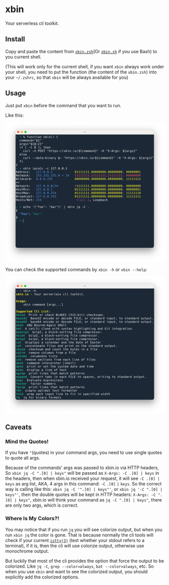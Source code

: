 # xbin

Your serverless cli toolkit.

## Install

Copy and paste the content from [`xbin.zsh`](./xbin.zsh)(Or
[`xbin.sh`](./xbin.sh) if you use Bash) to you current shell.

(This will work only for the current shell, if you want `xbin` always work under
your shell, you need to put the function (the content of the `xbin.zsh`) into
your `~/.zshrc`, so that `xbin` will be always available for you)

## Usage

Just put `xbin` before the command that you want to run.

Like this:

![](./docimages/xbin-example.png)

You can check the supported commands by `xbin -h` or `xbin --help`:

![](./docimages/xbin-help.png)

## Caveats

### Mind the Quotes!

If you have `"`(quotes) in your command args, you need to use single quotes to
quote all args.

Because of the commands' args was passed to xbin.io via HTTP headers, So
`xbin jq -C ".[0] | keys"` will be passed as `X-Args: -C .[0] | keys` in the
headers, then when xbin.io received your request, it will see `-C .[0] | keys`
as arg list, AKA, 4 args in this command: `-C` `.[0]` `|` `keys`. So the correct
way is calling like this: `xbin jq -C '".[0] | keys"'`, or
`xbin jq '-C ".[0] | keys"'`, then the double quotes will be kept in HTTP
headers: `X-Args: -C ".[0] | keys"`, xbin.io will think your command as
`jq -C ".[0] | keys"`, there are only two args, which is correct.

### Where Is My Colors?!

You may notice that if you run `jq` you will see colorize output, but when you
run `xbin jq` the color is gone. That is because normally the cli tools will
check if your current
[`istty(3)`](https://man7.org/linux/man-pages/man3/isatty.3.html) (test whether
your stdout refers to a terminal), if it is, then the cli will use colorize
output, otherwise use monochrome output.

But luckily that most of the cli provides the option that force the output to be
colorized. Like `jq -C`, `grep --color=always`, `bat --color=always`, etc. So
when you use `xbin` and want to see the colorized output, you should explicitly
add the colorized options.
